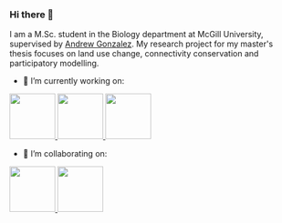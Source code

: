 ### Hi there 👋

I am a M.Sc. student in the Biology department at McGill University, supervised by <a href=" http://gonzalezlab.weebly.com/">Andrew Gonzalez</a>. My research project for my master's thesis focuses on land use change, connectivity conservation and participatory modelling.

- 🔭 I’m currently working on:

<a href="https://github.com/VLucet/rgovcan"> <img src="https://github.com/VLucet/rgovcan/blob/master/inst/rgovcan_hex.png?raw=true" width="80"> </a>
<a href="https://github.com/VLucet/rgeobon"> <img src="https://github.com/VLucet/rgeobon/blob/master/inst/images/sticker.png?raw=true" width="80"> </a>
<a href="https://github.com/VLucet/rgrassdoc"> <img src="https://github.com/VLucet/rgrassdoc/blob/master/images/final_sticker.png?raw=true" width="80"> </a>

- 👯 I’m collaborating on:

<a href="https://github.com/syncrosim/rsyncrosim"> <img src="https://github.com/syncrosim/rsyncrosim/blob/dev/inst/images/sticker.png?raw=true" width="80"> </a>
<a href="https://github.com/simonmoulds/lulcc"> <img src="https://github.com/simonmoulds/lulcc/blob/master/inst/images/lulcc_sticker.png?raw=true" width="80"> </a>

<!--
- 🌱 I’m currently learning ...
- 🤔 I’m looking for help with ...
- 💬 Ask me about ...
- 📫 How to reach me: ...
- 😄 Pronouns: ...
- ⚡ Fun fact: ...
-->
